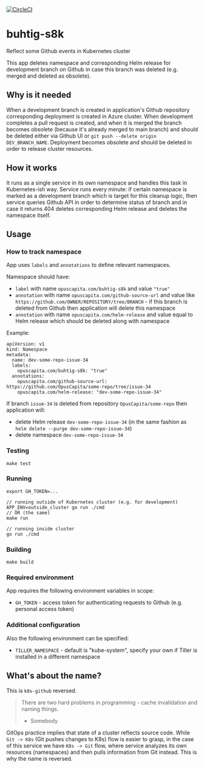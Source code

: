 [![CircleCI](https://circleci.com/gh/OpusCapita/buhtig-s8k.svg?style=svg)](https://circleci.com/gh/OpusCapita/buhtig-s8k)


# buhtig-s8k

Reflect some Github events in Kubernetes cluster

This app deletes namespace and corresponding Helm release for development branch on Github in case this branch was deleted (e.g. merged and deleted as obsolete).

## Why is it needed

When a development branch is created in application's Github repository corresponding deployment is created in Azure cluster. When development completes a pull request is created, and when it is merged the branch becomes obsolete (because it's already merged to main branch) and should be deleted either via Github UI or `git push --delete origin DEV_BRANCH_NAME`. Deployment becomes obsolete and should be deleted in order to release cluster resources.

## How it works

It runs as a single service in its own namespace and handles this task in Kubernetes-ish way. Service runs every minute: if certain namespace is marked as a development branch which is target for this cleanup logic, then service queries Github API in order to determine status of branch and in case it returns 404 deletes corresponding Helm release and deletes the namespace itself.

## Usage

### How to track namespace

App uses `labels` and `annotations` to define relevant namespaces.

Namespace should have:
- `label` with name `opuscapita.com/buhtig-s8k` and value `"true"`
- `annotation` with name `opuscapita.com/github-source-url` and value like `https://github.com/OWNER/REPOSITORY/tree/BRANCH` - if this branch is deleted from Github then application will delete this namespace
- `annotation` with name `opuscapita.com/helm-release` and value equal to Helm release which should be deleted along with namespace

Example:

```
apiVersion: v1
kind: Namespace
metadata:
  name: dev-some-repo-issue-34
  labels:
    opuscapita.com/buhtig-s8k: "true"
  annotations:
    opuscapita.com/github-source-url: https://github.com/OpusCapita/some-repo/tree/issue-34
    opuscapita.com/helm-release: "dev-some-repo-issue-34"
```

If branch `issue-34` is deleted from repository `OpusCapita/some-repo` then application will:
- delete Helm release `dev-some-repo-issue-34`
  (in the same fashion as `helm delete --purge dev-some-repo-issue-34`)
- delete namespace `dev-some-repo-issue-34`

### Testing

`make test`

### Running

```
export GH_TOKEN=...

// running outside of Kubernetes cluster (e.g. for development)
APP_ENV=outside_cluster go run ./cmd
// OR (the same)
make run

// running inside cluster
go run ./cmd
```

### Building

`make build`

### Required environment

App requires the following environment variables in scope:
- `GH_TOKEN` - access token for authenticating requests to Github (e.g. personal access token)

### Additional configuration

Also the following environment can be specified:
- `TILLER_NAMESPACE` - default is "kube-system", specify your own if Tiller is installed in a different namespace

## What's about the name?

This is `k8s-github` reversed.

> There are two hard problems in programming - cache invalidation and naming things.
> - Somebody

GitOps practice implies that state of a cluster reflects source code. While `Git -> K8s` (Git pushes changes to K8s) flow is easier to grasp, in the case of this service we have `K8s -> Git` flow, where service analyzes its own resources (namespaces) and then pulls information from Git instead. This is why the name is reversed.


